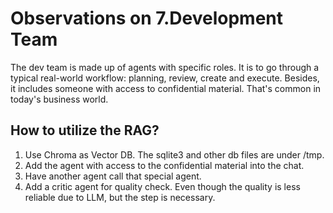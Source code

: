 # Observations on 7.Development Team

The dev team is made up of agents with specific roles. 
It is to go through a typical real-world workflow: planning, review, create and execute.
Besides, it includes someone with access to confidential material. That's common in today's business world.

## How to utilize the RAG?

1. Use Chroma as Vector DB. The sqlite3 and other db files are under /tmp.
2. Add the agent with access to the confidential material into the chat.
3. Have another agent call that special agent.
4. Add a critic agent for quality check. Even though the quality is less reliable due to LLM, but the step is necessary.
